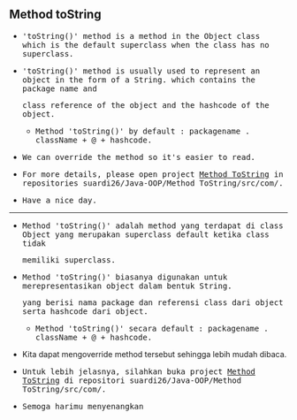 ## Method toString

- <samp>'toString()' method is a method in the Object class which is the default superclass when the class has no superclass.</samp>
    
- <samp>'toString()' method is usually used to represent an object in the form of a String. which contains the package name and</samp>
  
  <samp>class reference of the object and the hashcode of the object.</samp>
    
  - <samp>Method 'toString()' by default : packagename . className + @ + hashcode.</samp>

- <samp>We can override the method so it's easier to read.</samp>
  
- <samp>For more details, please open project [Method ToString](https://github.com/suardi26/Java-OOP/tree/main/Method%20ToString/src/com) in repositories suardi26/Java-OOP/Method ToString/src/com/.</samp>

- <samp>Have a nice day.</samp>
  
---
  
- <samp>Method 'toString()' adalah method yang terdapat di class Object yang merupakan superclass default ketika class tidak</samp> 
 
  <samp>memiliki superclass.</samp>
    
- <samp>Method 'toString()' biasanya digunakan untuk merepresentasikan object dalam bentuk String.</samp> 

  <samp>yang berisi nama package dan referensi class dari object serta hashcode dari object.</samp>
  
    - <samp>Method 'toString()' secara default : packagename . className + @ + hashcode.<samp>

- Kita dapat mengoverride method tersebut sehingga lebih mudah dibaca.
    
- <samp>Untuk lebih jelasnya, silahkan buka project [Method ToString](https://github.com/suardi26/Java-OOP/tree/main/Method%20ToString/src/com) di repositori suardi26/Java-OOP/Method ToString/src/com/.</samp>

- <samp>Semoga harimu menyenangkan</samp>
